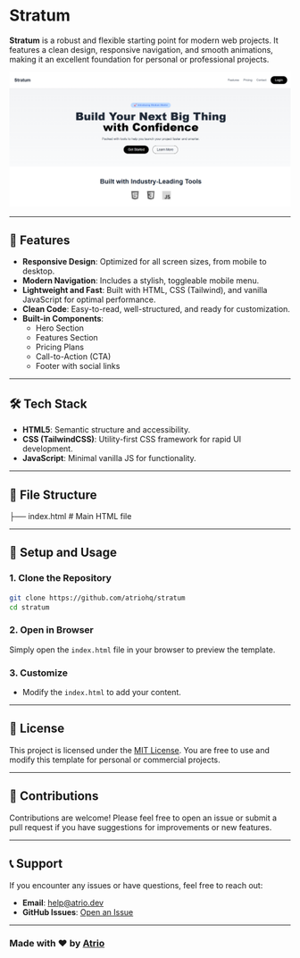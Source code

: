 # Stratum

**Stratum** is a robust and flexible starting point for modern web projects. It features a clean design, responsive navigation, and smooth animations, making it an excellent foundation for personal or professional projects.

<img src="./screenshot.png" alt="Screenshot of Stratum Starter Template" width="600">

---

## 🚀 Features

- **Responsive Design**: Optimized for all screen sizes, from mobile to desktop.
- **Modern Navigation**: Includes a stylish, toggleable mobile menu.
- **Lightweight and Fast**: Built with HTML, CSS (Tailwind), and vanilla JavaScript for optimal performance.
- **Clean Code**: Easy-to-read, well-structured, and ready for customization.
- **Built-in Components**:
  - Hero Section
  - Features Section
  - Pricing Plans
  - Call-to-Action (CTA)
  - Footer with social links

---

## 🛠️ Tech Stack

- **HTML5**: Semantic structure and accessibility.
- **CSS (TailwindCSS)**: Utility-first CSS framework for rapid UI development.
- **JavaScript**: Minimal vanilla JS for functionality.

---

## 📂 File Structure

├── index.html # Main HTML file

---

## 🔧 Setup and Usage

### 1. Clone the Repository

```bash
git clone https://github.com/atriohq/stratum
cd stratum
```

### 2. Open in Browser

Simply open the `index.html` file in your browser to preview the template.

### 3. Customize

- Modify the `index.html` to add your content.

---

## 📜 License

This project is licensed under the [MIT License](LICENSE). You are free to use and modify this template for personal or commercial projects.

---

## 🙌 Contributions

Contributions are welcome! Please feel free to open an issue or submit a pull request if you have suggestions for improvements or new features.

---

## 📞 Support

If you encounter any issues or have questions, feel free to reach out:
- **Email**: [help@atrio.dev](mailto:help@atrio.dev)
- **GitHub Issues**: [Open an Issue](https://github.com/atriohq/stratum/issues)

---

### Made with ❤️ by [Atrio](https://atrio.dev/)
